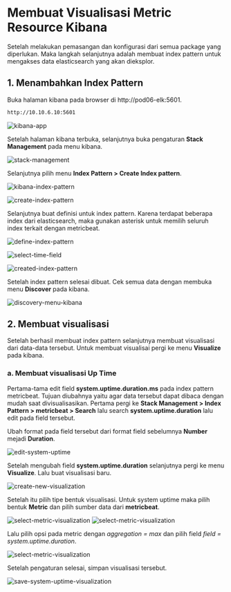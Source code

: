 # Membuat Visualisasi Metric Resource Kibana

Setelah melakukan pemasangan dan konfigurasi dari semua package yang diperlukan. Maka langkah selanjutnya adalah membuat index pattern untuk mengakses data elasticsearch yang akan dieksplor.

## 1. Menambahkan Index Pattern
Buka halaman kibana pada browser di http://pod06-elk:5601.

```sh
http://10.10.6.10:5601
```
![kibana-app](/capture/kibana-app-url.PNG)

Setelah halaman kibana terbuka, selanjutnya buka pengaturan **Stack Management** pada menu kibana.

![stack-management](/capture/stack-management-kibana.PNG)

Selanjutnya pilih menu **Index Pattern > Create Index pattern**.

![kibana-index-pattern](/capture/kibana-index-pattern-menu.PNG)

![create-index-pattern](/capture/create-index-pattern-menu.png)

Selanjutnya buat definisi untuk index pattern. Karena terdapat beberapa index dari elasticsearch, maka gunakan asterisk untuk memilih seluruh index terkait dengan metricbeat.

![define-index-pattern](/capture/define-index-pattern.png)

![select-time-field](/capture/select-time-field.PNG)

![created-index-pattern](/capture/created-index-pattern-metricbeat.png)

Setelah index pattern selesai dibuat. Cek semua data dengan membuka menu **Discover** pada kibana.

![discovery-menu-kibana](/capture/kibana-discover.png)

## 2. Membuat visualisasi

Setelah berhasil membuat index pattern selanjutnya membuat visualisasi dari data-data tersebut. Untuk membuat visualisai pergi ke menu **Visualize** pada kibana.

### a. Membuat visualisasi Up Time

Pertama-tama edit field **system.uptime.duration.ms** pada index pattern metricbeat. Tujuan diubahnya yaitu agar data tersebut dapat dibaca dengan mudah saat divisualisasikan. Pertama pergi ke **Stack Management > Index Pattern > metricbeat > Search** lalu search **system.uptime.duration** lalu edit pada field tersebut.

Ubah format pada field tersebut dari format field sebelumnya **Number** mejadi **Duration**.

![edit-system-uptime](/capture/edit-system-uptime-metric.png)

Setelah mengubah field **system.uptime.duration** selanjutnya pergi ke menu **Visualize**. Lalu buat visualisasi baru.

![create-new-visualization](/capture/create-new-visualization.png)

Setelah itu pilih tipe bentuk visualisasi. Untuk system uptime maka pilih bentuk **Metric** dan pilih sumber data dari **metricbeat**.

![select-metric-visualization](/capture/select-metric-visualization.png)
![select-metric-visualization](/capture/select-metric-source.png)

Lalu pilih opsi pada metric dengan *aggregation = max* dan pilih field *field = system.uptime.duration*.

![select-metric-visualization](/capture/create-max-system-uptime-duration.png)

Setelah pengaturan selesai, simpan visualisasi tersebut.

![save-system-uptime-visualization](/capture/save-system-uptime-visualization.png)